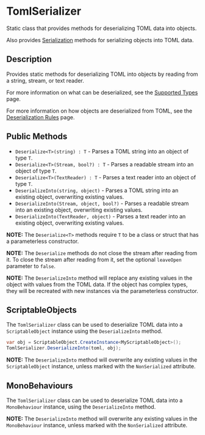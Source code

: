 # TomlSerializer

Static class that provides methods for deserializing TOML data into objects.

Also provides [Serialization](../serialization/toml-serializer.md) methods for serializing objects into TOML data.

## Description

Provides static methods for deserializing TOML into objects by reading from a string, stream, or text reader.

For more information on what can be deserialized, see the [Supported Types](../supported-types.md) page.

For more information on how objects are deserialized from TOML, see the [Deserialization Rules](../deserialization-rules.md) page.

## Public Methods

- `Deserialize<T>(string) : T` - Parses a TOML string into an object of type `T`.
- `Deserialize<T>(Stream, bool?) : T` - Parses a readable stream into an object of type `T`.
- `Deserialize<T>(TextReader) : T` - Parses a text reader into an object of type `T`.
- `DeserializeInto(string, object)` - Parses a TOML string into an existing object, overwriting existing values.
- `DeserializeInto(Stream, object, bool?)` - Parses a readable stream into an existing object, overwriting existing values.
- `DeserializeInto(TextReader, object)` - Parses a text reader into an existing object, overwriting existing values.

**NOTE:** The `Deserialize<T>` methods require `T` to be a class or struct that has a parameterless constructor.

**NOTE:** The `Deserialize` methods do not close the stream after reading from it.
To close the stream after reading from it, set the optional `leaveOpen` parameter to `false`.

**NOTE:** The `DeserializeInto` method will replace any existing values in the object with values from the TOML data.
If the object has complex types, they will be recreated with new instances via the parameterless constructor.

## ScriptableObjects

The `TomlSerializer` class can be used to deserialize TOML data into a `ScriptableObject` instance using the `DeserializeInto` method.

```csharp
var obj = ScriptableObject.CreateInstance<MyScriptableObject>();
TomlSerializer.DeserializeInto(toml, obj);
```

**NOTE:** The `DeserializeInto` method will overwrite any existing values in the `ScriptableObject` instance, unless marked with the `NonSerialized` attribute.

## MonoBehaviours

The `TomlSerializer` class can be used to deserialize TOML data into a `MonoBehaviour` instance, using the `DeserializeInto` method.

**NOTE:** The `DeserializeInto` method will overwrite any existing values in the `MonoBehaviour` instance, unless marked with the `NonSerialized` attribute.
